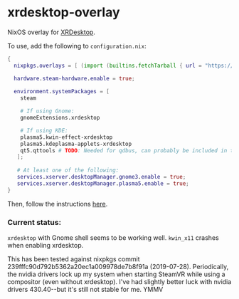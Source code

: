 # xrdesktop-overlay
NixOS overlay for [XRDesktop](https://www.collabora.com/news-and-blog/news-and-events/moving-the-linux-desktop-to-another-reality.html).

To use, add the following to `configuration.nix`:

```nix
{
  nixpkgs.overlays = [ (import (builtins.fetchTarball { url = "https://github.com/danielfullmer/xrdesktop-overlay/archive/master.tar.gz"; })) ];

  hardware.steam-hardware.enable = true;
  
  environment.systemPackages = [
    steam

    # If using Gnome:
    gnomeExtensions.xrdesktop

    # If using KDE:
    plasma5.kwin-effect-xrdesktop
    plasma5.kdeplasma-applets-xrdesktop
    qt5.qttools # TODO: Needed for qdbus, can probably be included in the above derivations
   ];
   
   # At least one of the following:
   services.xserver.desktopManager.gnome3.enable = true;
   services.xserver.desktopManager.plasma5.enable = true;
}
```

Then, follow the instructions [here](https://gitlab.freedesktop.org/xrdesktop/xrdesktop/wikis/howto).

### Current status:
`xrdesktop` with Gnome shell seems to be working well. `kwin_x11` crashes when enabling xrdesktop.

This has been tested against nixpkgs commit 239fffc90d792b5362a20ec1a009978de7b8f91a (2019-07-28).
Periodically, the nvidia drivers lock up my system when starting SteamVR while using a compositor (even without xrdesktop).
I've had slightly better luck with nvidia drivers 430.40--but it's still not stable for me. YMMV
